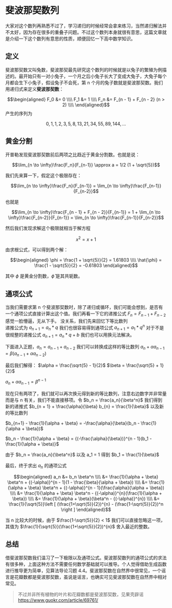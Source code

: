 # 斐波那契数列

大家对这个数列再熟悉不过了，学习递归的时候经常会拿来练习，当然递归解法并不太好，因为存在很多的重叠子问题。不过这个数列本身就很有意思，这篇文章就是介绍一下这个数列有意思的性质，顺便回忆一下高中数学知识。

## 定义
斐波那契数又叫兔数，斐波那契最先研究这个数列的时候就是以兔子的繁殖为例描述的。最开始只有一对小兔子，一个月之后小兔子长大了变成大兔子，大兔子每个月都会生下小兔子，假设兔子不会死，第 n 个月的兔子数就是斐波那契数。我们用递归式来定义**斐波那契数**：

$$\begin{aligned}
F_0 &= 0 \\\\
F_1 &= 1 \\\\
F_n &= F_{n - 1} + F_{n - 2}    (n > 2) \\\\
\end{aligned}$$
产生的序列为

$$0, 1, 1, 2, 3, 5, 8, 13, 21, 34, 55, 89, 144, ...$$


## 黄金分割
开普勒发现斐波那契数前后两项之比趋近于黄金分割数。也就是说：

$$\lim_{n \to \infty}\frac{F_n}{F_{n-1}} \approx a = 1/2 (1 + \sqrt{5})$$

我们先来算一下，假定这个极限存在：

$$\lim_{n \to \infty}\frac{F_n}{F_{n-1}}  = \lim_{n \to \infty}\frac{F_{n-1}}{F_{n-2}}$$

也就是   

$$\lim_{n \to \infty}\frac{F_{n - 1} + F_{n - 2}}{F_{n-1}}  = 1 +  \lim_{n \to \infty}\frac{F_{n-2}}{F_{n-1}} =  \lim_{n \to \infty}\frac{F_{n-1}}{F_{n-2}}$$

然后我们发现求解这个极限就相当于解方程

$$x^2 = x + 1$$

由求根公式，可以得到两个解：

$$\begin{aligned}
\phi = \frac{1 + \sqrt{5}}{2} = 1.61803 \\\\
\hat{\phi} = \frac{1 - \sqrt{5}}{2} = -0.61803
\end{aligned}$$

其中 $\phi$ 是黄金分割数，$\hat{\phi}$ 是其共轭数。

## 通项公式
当我们需要求第 n 个斐波那契数时，除了递归或循环，我们可能会想到，是否有一个通项公式直接计算出这个值。我们再看一下它的递推公式 $F_n = F_{n - 1} + F_{n - 2}$ 感觉一脸懵逼，无从下手。
没关系，我们先来回忆下等比数列    
递推公式为 $a_{n + 1} = a_{n} * q$  我们也很容易得到通项公式 $a_{n + 1} = a_1 * q^n$
对于不是很规整的递推公式 $a_{n + 1} = a_{n} * q + b$ 我们也可以用换元法解决。

下面进入正题，$a_n = a_{n - 1} + a_{n - 2}$ 我们可以转换成这样的等比数列
$a_n + \alpha a_{n - 1} = \beta(a_{n - 1} + \alpha a_{n - 2})$

最后我们解得： $\alpha = \frac{\sqrt{5} - 1}{2}$ $\beta = \frac{\sqrt{5} + 1}{2}$

$a_n + \alpha a_{n - 1} = \beta^{n - 1}$

现在只有两项了，我们就可以再次换元得到新的等比数列，注意右边数字并非常量而是与 n 有关，我们不能直接移项。令 $b_n = \frac{a_n}{\beta^n}$ 我们得到新的递推式 $b_{n + 1} + \frac{\alpha}{\beta} b_{n} = \frac{1}{\beta}$ 以及新的等比数列

$b_{n+1} - \frac{1}{\alpha + \beta} = -\frac{\alpha}{\beta}(b_n - \frac{1}{\alpha + \beta})$

$b_n - \frac{1}{\alpha + \beta} = {(-\frac{\alpha}{\beta})}^{n - 1}(b_1  - \frac{1}{\alpha + \beta)}$

由于 $b_n = \frac{a_n}{\beta^n}$ 以及 a_1 = 1 得到 $b_1 = \frac{1}{\beta}$

最后，终于求出 $a_n$ 的通项公式

$$\begin{aligned}
a_n &= b_n \beta^n \\\\
    &= \frac{1}{\alpha + \beta} \beta^n + {(-\alpha)}^{n - 1}(1 - \frac{\beta}{\alpha + \beta}) \\\\
    &= \frac{1}{\alpha + \beta} \beta^n + {(-\alpha)}^{n - 1}(\frac{\alpha}{\alpha + \beta}) \\\\
    &= \frac{1}{\alpha + \beta} \beta^n - {(-\alpha)}^{n}(\frac{1}{\alpha + \beta}) \\\\
    &= \frac{1}{\alpha + \beta}(\beta^n - {(-\alpha)}^{n}) \\\\
    &=  \frac{1}{\sqrt{5}}\left [ (\frac{1+\sqrt{5}}{2})^{n} - (\frac{1-\sqrt{5}}{2})^n  \right ]
\end{aligned}$$

当 n 比较大的时候，由于 $\frac{1-\sqrt{5}}{2} < 1$ 我们可以直接忽略这一项，其值为 $\frac{1}{\sqrt{5}}(\frac{1+\sqrt{5}}{2})^{n}$ 舍入最近的整数。

## 总结

借斐波那契数我们温习了一下极限以及通项公式。斐波那契数列的通项公式的求法有很多种，上面这种方法不需要任何数学基础就可以推导。个人觉得借助生成函数进行推导更为简单，见算法导论习题 4.4。斐波那契数在自然界中很常见，一个谣言是花瓣数都是斐波那契数，虽说是谣言，也确实可见斐波那契数在自然界中相对常见。
> 不过并非所有植物的叶片和花瓣数都是斐波那契数，见果壳辟谣 https://www.guokr.com/article/69761/

